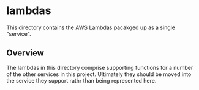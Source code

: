 # lambdas

This directory contains the  AWS Lambdas pacakged up as a single "service".

## Overview

The lambdas in this directory comprise supporting functions for a number of the other services in this project. Ultimately they should be moved into the service they support rathr than being represented here.